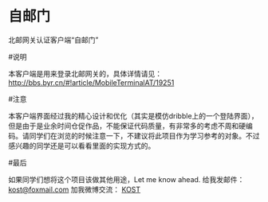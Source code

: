 # 自邮门
北邮网关认证客户端“自邮门”

#说明

本客户端是用来登录北邮网关的，具体详情请见：http://bbs.byr.cn/#!article/MobileTerminalAT/19251


#注意

本客户端界面经过我的精心设计和优化（其实是模仿dribble上的一个登陆界面），但是由于是业余时间仓促作品，不能保证代码质量，有非常多的考虑不周和硬编码。请同学们在浏览的时候注意一下，不建议将此项目作为学习参考的对象。不过感兴趣的同学还是可以看看里面的实现方式的。

#最后

如果同学们想将这个项目该做其他用途，Let me know ahead.
给我发邮件： [kost@foxmail.com](mailto://kost@foxmail.com "给我发邮件")
加我微博交流： [KOST](http://weibo.com/1711178773 "微博")
